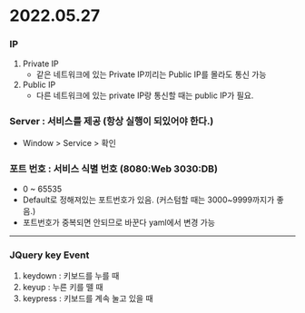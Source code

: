 # 2022.05.27

### IP
1. Private IP
    - 같은 네트워크에 있는 Private IP끼리는 Public IP를 몰라도 통신 가능
2. Public IP
    - 다른 네트워크에 있는 private IP랑 통신할 때는 public IP가 필요.
### Server : 서비스를 제공 (항상 실행이 되있어야 한다.)
- Window > Service > 확인
### 포트 번호 : 서비스 식별 번호 (8080:Web 3030:DB)
- 0 ~ 65535
- Default로 정해져있는 포트번호가 있음. (커스텀할 때는 3000~9999까지가 좋음.)
- 포트번호가 중복되면 안되므로 바꾼다 yaml에서 변경 가능

---

### JQuery key Event
1. keydown : 키보드를 누를 때
2. keyup : 누른 키를 뗄 때
3. keypress : 키보드를 계속 눌고 있을 때